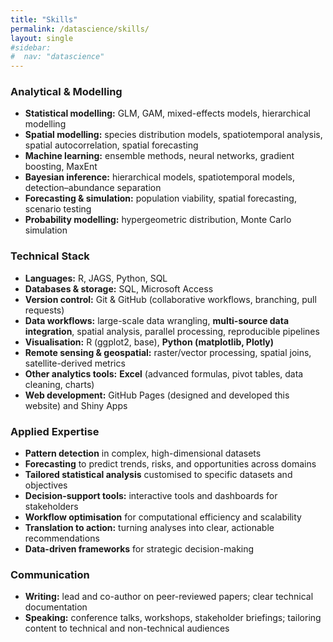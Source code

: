 ```yaml
---
title: "Skills"
permalink: /datascience/skills/
layout: single
#sidebar:
#  nav: "datascience"
---
```


### Analytical & Modelling
- **Statistical modelling:** GLM, GAM, mixed-effects models, hierarchical modelling  
- **Spatial modelling:** species distribution models, spatiotemporal analysis, spatial autocorrelation, spatial forecasting  
- **Machine learning:** ensemble methods, neural networks, gradient boosting, MaxEnt  
- **Bayesian inference:** hierarchical models, spatiotemporal models, detection–abundance separation  
- **Forecasting & simulation:** population viability, spatial forecasting, scenario testing  
- **Probability modelling:** hypergeometric distribution, Monte Carlo simulation  

### Technical Stack
- **Languages:** R, JAGS, Python, SQL  
- **Databases & storage:** SQL, Microsoft Access  
- **Version control:** Git & GitHub (collaborative workflows, branching, pull requests)  
- **Data workflows:** large-scale data wrangling, **multi-source data integration**, spatial analysis, parallel processing, reproducible pipelines  
- **Visualisation:** R (ggplot2, base), **Python (matplotlib, Plotly)**  
- **Remote sensing & geospatial:** raster/vector processing, spatial joins, satellite-derived metrics  
- **Other analytics tools:** **Excel** (advanced formulas, pivot tables, data cleaning, charts)  
- **Web development:** GitHub Pages (designed and developed this website) and Shiny Apps  

### Applied Expertise
- **Pattern detection** in complex, high-dimensional datasets  
- **Forecasting** to predict trends, risks, and opportunities across domains  
- **Tailored statistical analysis** customised to specific datasets and objectives  
- **Decision-support tools:** interactive tools and dashboards for stakeholders  
- **Workflow optimisation** for computational efficiency and scalability  
- **Translation to action:** turning analyses into clear, actionable recommendations  
- **Data-driven frameworks** for strategic decision-making  

### Communication
- **Writing:** lead and co-author on peer-reviewed papers; clear technical documentation  
- **Speaking:** conference talks, workshops, stakeholder briefings; tailoring content to technical and non-technical audiences
